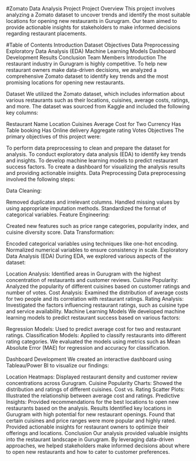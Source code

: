 #Zomato Data Analysis Project
Project Overview
This project involves analyzing a Zomato dataset to uncover trends and identify the most suitable locations for opening new restaurants in Gurugram. Our team aimed to provide actionable insights for stakeholders to make informed decisions regarding restaurant placements.

#Table of Contents
Introduction
Dataset
Objectives
Data Preprocessing
Exploratory Data Analysis (EDA)
Machine Learning Models
Dashboard Development
Results
Conclusion
Team Members
Introduction
The restaurant industry in Gurugram is highly competitive. To help new restaurant owners make data-driven decisions, we analyzed a comprehensive Zomato dataset to identify key trends and the most promising locations for opening new restaurants.

Dataset
We utilized the Zomato dataset, which includes information about various restaurants such as their locations, cuisines, average costs, ratings, and more. The dataset was sourced from Kaggle and included the following key columns:

Restaurant Name
Location
Cuisines
Average Cost for Two
Currency
Has Table booking
Has Online delivery
Aggregate rating
Votes
Objectives
The primary objectives of this project were:

To perform data preprocessing to clean and prepare the dataset for analysis.
To conduct exploratory data analysis (EDA) to identify key trends and insights.
To develop machine learning models to predict restaurant success factors.
To create a dashboard for visualizing the analysis results and providing actionable insights.
Data Preprocessing
Data preprocessing involved the following steps:

Data Cleaning:

Removed duplicates and irrelevant columns.
Handled missing values by using appropriate imputation methods.
Standardized the format of categorical variables.
Feature Engineering:

Created new features such as price range categories, popularity index, and cuisine diversity score.
Data Transformation:

Encoded categorical variables using techniques like one-hot encoding.
Normalized numerical variables to ensure consistency in scale.
Exploratory Data Analysis (EDA)
During EDA, we explored various aspects of the dataset:

Location Analysis: Identified areas in Gurugram with the highest concentration of restaurants and customer reviews.
Cuisine Popularity: Analyzed the popularity of different cuisines based on customer ratings and number of votes.
Cost Analysis: Examined the distribution of average costs for two people and its correlation with restaurant ratings.
Rating Analysis: Investigated the factors influencing restaurant ratings, such as cuisine type and service availability.
Machine Learning Models
We developed machine learning models to predict restaurant success based on various factors:

Regression Models: Used to predict average cost for two and restaurant ratings.
Classification Models: Applied to classify restaurants into different rating categories.
We evaluated the models using metrics such as Mean Absolute Error (MAE) for regression and accuracy for classification.

Dashboard Development
We created an interactive dashboard using Tableau/Power BI to visualize our findings:

Location Heatmaps: Displayed restaurant density and customer review concentrations across Gurugram.
Cuisine Popularity Charts: Showed the distribution and ratings of different cuisines.
Cost vs. Rating Scatter Plots: Illustrated the relationship between average cost and ratings.
Predictive Insights: Provided recommendations for the best locations to open new restaurants based on the analysis.
Results
Identified key locations in Gurugram with high potential for new restaurant openings.
Found that certain cuisines and price ranges were more popular and highly rated.
Provided actionable insights for restaurant owners to optimize their offerings and locations.
Conclusion
Our analysis provided valuable insights into the restaurant landscape in Gurugram. By leveraging data-driven approaches, we helped stakeholders make informed decisions about where to open new restaurants and how to cater to customer preferences.
